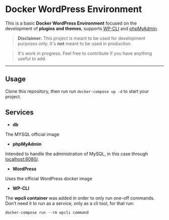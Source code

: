 # Docker WordPress Environment

This is a basic **Docker WordPress Environment** focused on the development of **plugins and themes**, supports [WP-CLI](https://wp-cli.org/) and [phpMyAdmin](https://www.phpmyadmin.net/).

> **Disclaimer:** This project is meant to be used for development purposes only. It's **not** meant to be used in production.

> It's work in progress. Feel free to contribute if you have anything useful to add.

---

## Usage

Clone this repository, then run run `docker-compose up -d` to start your project.

## Services

- **db**

The MYSQL official image

- **phpMyAdmin**

Intended to handle the administration of MySQL, in this case through [localhost:8080/](localhost:8080/).

- **WordPress**

Uses the official WordPress docker image

- **WP-CLI**

The **wpcli container** was added in order to only run one-off commands. Don’t need it to run as a service, only as a cli tool, for that run:

`docker-compose run --rm wpcli command`
